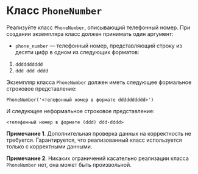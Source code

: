 # Класс `PhoneNumber`
Реализуйте класс `PhoneNumber`, описывающий телефонный номер. При создании экземпляра класс должен принимать один аргумент:

* `phone_number` — телефонный номер, представляющий строку из десяти цифр в одном из следующих форматов:
1. `dddddddddd`
2. `ddd ddd dddd`

Экземпляр класса `PhoneNumber` должен иметь следующее формальное строковое представление:
```
PhoneNumber('<телефонный номер в формате dddddddddd>')
```
И следующее неформальное строковое представление:
```
<телефонный номер в формате (ddd) ddd-dddd>
```
**Примечание 1**. Дополнительная проверка данных на корректность не требуется. Гарантируется, что реализованный класс используется только с корректными данными.

**Примечание 2**. Никаких ограничений касательно реализации класса `PhoneNumber` нет, она может быть произвольной.